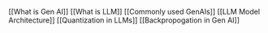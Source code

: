 

[[What is Gen AI]]
[[What is LLM]]
[[Commonly used GenAIs]]
[[LLM Model Architecture]]
[[Quantization in LLMs]]
[[Backpropogation in Gen AI]]
